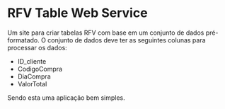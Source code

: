 # RFV Table Web Service
Um site para criar tabelas RFV com base em um conjunto de dados pré-formatado. O conjunto de dados deve ter as seguintes colunas para processar os dados:
- ID_cliente
- CodigoCompra
- DiaCompra
- ValorTotal

Sendo esta uma aplicação bem simples.
